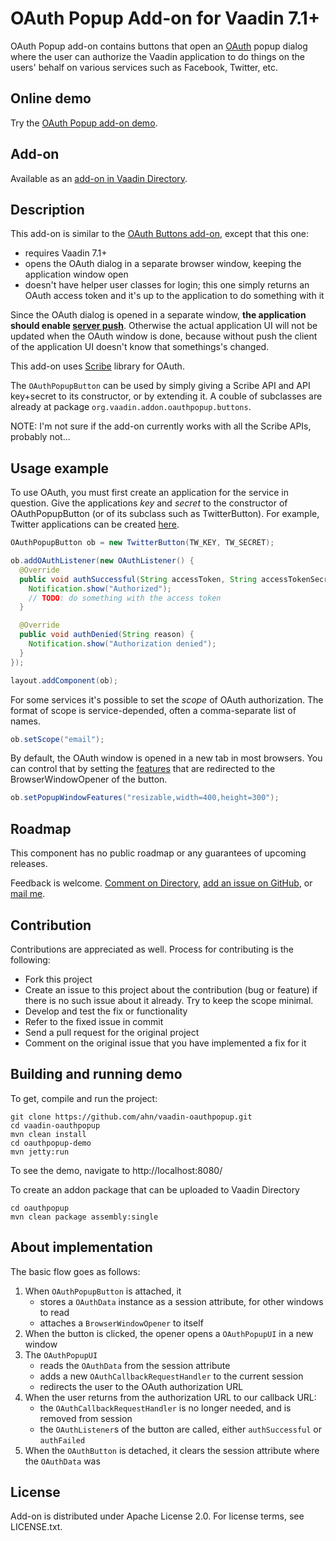 # OAuth Popup Add-on for Vaadin 7.1+

OAuth Popup add-on contains buttons that open an
[OAuth](http://en.wikipedia.org/wiki/OAuth) popup dialog where the user
can authorize the Vaadin application to do things on the users' behalf on
various services such as Facebook, Twitter, etc.


## Online demo

Try the [OAuth Popup add-on demo](http://130.230.142.91:8080/oauthpopup/).


## Add-on

Available as an [add-on in Vaadin
Directory](http://vaadin.com/addon/oauth-popup).


## Description

This add-on is similar to the [OAuth Buttons add-on](http://vaadin.com/addon/oauth-buttons), except that this one:

- requires Vaadin 7.1+
- opens the OAuth dialog in a separate browser window, keeping the application window open
- doesn't have helper user classes for login; this one simply returns an OAuth access token and it's up to the application to do something with it

Since the OAuth dialog is opened in a separate window,
**the application should enable [server push](https://vaadin.com/book/vaadin7/-/page/advanced.push.html)**.
Otherwise the actual application UI will not be updated when the OAuth window is done,
because without push the client of the application UI doesn't know that somethings's changed.

This add-on uses [Scribe](https://github.com/fernandezpablo85/scribe-java/) library for OAuth.

The `OAuthPopupButton` can be used by simply giving a Scribe API and API key+secret to its constructor, or by extending it.
A couble of subclasses are already at package `org.vaadin.addon.oauthpopup.buttons`.

NOTE: I'm not sure if the add-on currently works with all the Scribe APIs, probably not...


## Usage example

To use OAuth, you must first create an application for the service in question.
Give the applications *key* and *secret* to the constructor of OAuthPopupButton (or of its subclass such as TwitterButton).
For example, Twitter applications can be created [here](https://dev.twitter.com/apps).

```java
OAuthPopupButton ob = new TwitterButton(TW_KEY, TW_SECRET);

ob.addOAuthListener(new OAuthListener() {
  @Override
  public void authSuccessful(String accessToken, String accessTokenSecret) {
    Notification.show("Authorized");
    // TODO: do something with the access token
  }

  @Override
  public void authDenied(String reason) {
    Notification.show("Authorization denied");
  }
});

layout.addComponent(ob);

```

For some services it's possible to set the *scope* of OAuth authorization.
The format of scope is service-depended, often a comma-separate list of names.

```java
ob.setScope("email");
```

By default, the OAuth window is opened in a new tab in most browsers.
You can control that by setting the [features](https://vaadin.com/book/vaadin7/-/page/advanced.html)
that are redirected to the BrowserWindowOpener of the button.

```java
ob.setPopupWindowFeatures("resizable,width=400,height=300");
```


## Roadmap

This component has no public roadmap or any guarantees of upcoming releases.

Feedback is welcome. [Comment on Directory](http://vaadin.com/addon/oauth-popup), [add an issue on GitHub](https://github.com/ahn/vaadin-oauthpopup/issues/), or [mail me](mailto:anttihn@gmail.com).


## Contribution

Contributions are appreciated as well. Process for contributing is the following:

- Fork this project
- Create an issue to this project about the contribution (bug or feature) if there is no such issue about it already. Try to keep the scope minimal.
- Develop and test the fix or functionality
- Refer to the fixed issue in commit
- Send a pull request for the original project
- Comment on the original issue that you have implemented a fix for it


## Building and running demo

To get, compile and run the project:

    git clone https://github.com/ahn/vaadin-oauthpopup.git
    cd vaadin-oauthpopup
    mvn clean install
    cd oauthpopup-demo
    mvn jetty:run

To see the demo, navigate to http://localhost:8080/

To create an addon package that can be uploaded to Vaadin Directory

    cd oauthpopup
    mvn clean package assembly:single

## About implementation

The basic flow goes as follows:

1. When `OAuthPopupButton` is attached, it
    * stores a `OAuthData` instance as a session attribute, for other windows to read
    * attaches a `BrowserWindowOpener` to itself
2. When the button is clicked, the opener opens a `OAuthPopupUI` in a new window
3. The `OAuthPopupUI`
    * reads the `OAuthData` from the session attribute
    * adds a new `OAuthCallbackRequestHandler` to the current session
    * redirects the user to the OAuth authorization URL
4. When the user returns from the authorization URL to our callback URL:
    * the `OAuthCallbackRequestHandler` is no longer needed, and is removed from session
    * the `OAuthListener`s of the button are called, either `authSuccessful` or `authFailed` 
5. When the `OAuthButton` is detached, it clears the session attribute where the `OAuthData` was


## License

Add-on is distributed under Apache License 2.0. For license terms, see LICENSE.txt.




